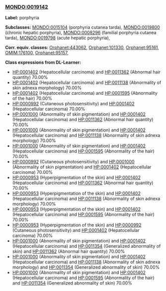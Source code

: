 
### [MONDO:0019142](http://purl.obolibrary.org/obo/MONDO_0019142)
**Label:** porphyria

**Subclasses:** [MONDO:0015104](http://purl.obolibrary.org/obo/MONDO_0015104) (porphyria cutanea tarda), [MONDO:0019800](http://purl.obolibrary.org/obo/MONDO_0019800) (chronic hepatic porphyria), [MONDO:0008296](http://purl.obolibrary.org/obo/MONDO_0008296) (familial porphyria cutanea tarda), [MONDO:0019798](http://purl.obolibrary.org/obo/MONDO_0019798) (acute hepatic porphyria), 

**Corr. equiv. classes:** [Orphanet:443062](http://www.orpha.net/ORDO/Orphanet_443062), [Orphanet:101330](http://www.orpha.net/ORDO/Orphanet_101330), [Orphanet:95161](http://www.orpha.net/ORDO/Orphanet_95161), [OMIM:176100](http://purl.obolibrary.org/obo/OMIM_176100), [Orphanet:95157](http://www.orpha.net/ORDO/Orphanet_95157), 

**Class expressions from DL-Learner:**

- [HP:0001402](http://purl.obolibrary.org/obo/HP_0001402) (Hepatocellular carcinoma) and [HP:0011362](http://purl.obolibrary.org/obo/HP_0011362) (Abnormal hair quantity) 70.00%
- [HP:0001402](http://purl.obolibrary.org/obo/HP_0001402) (Hepatocellular carcinoma) and [HP:0011138](http://purl.obolibrary.org/obo/HP_0011138) (Abnormality of skin adnexa morphology) 70.00%
- [HP:0001402](http://purl.obolibrary.org/obo/HP_0001402) (Hepatocellular carcinoma) and [HP:0001595](http://purl.obolibrary.org/obo/HP_0001595) (Abnormality of the hair) 70.00%
- [HP:0000992](http://purl.obolibrary.org/obo/HP_0000992) (Cutaneous photosensitivity) and [HP:0001402](http://purl.obolibrary.org/obo/HP_0001402) (Hepatocellular carcinoma) 70.00%
- [HP:0001000](http://purl.obolibrary.org/obo/HP_0001000) (Abnormality of skin pigmentation) and [HP:0001402](http://purl.obolibrary.org/obo/HP_0001402) (Hepatocellular carcinoma) and [HP:0011362](http://purl.obolibrary.org/obo/HP_0011362) (Abnormal hair quantity) 70.00%
- [HP:0001000](http://purl.obolibrary.org/obo/HP_0001000) (Abnormality of skin pigmentation) and [HP:0001402](http://purl.obolibrary.org/obo/HP_0001402) (Hepatocellular carcinoma) and [HP:0011138](http://purl.obolibrary.org/obo/HP_0011138) (Abnormality of skin adnexa morphology) 70.00%
- [HP:0001000](http://purl.obolibrary.org/obo/HP_0001000) (Abnormality of skin pigmentation) and [HP:0001402](http://purl.obolibrary.org/obo/HP_0001402) (Hepatocellular carcinoma) and [HP:0001595](http://purl.obolibrary.org/obo/HP_0001595) (Abnormality of the hair) 70.00%
- [HP:0000992](http://purl.obolibrary.org/obo/HP_0000992) (Cutaneous photosensitivity) and [HP:0001000](http://purl.obolibrary.org/obo/HP_0001000) (Abnormality of skin pigmentation) and [HP:0001402](http://purl.obolibrary.org/obo/HP_0001402) (Hepatocellular carcinoma) 70.00%
- [HP:0000953](http://purl.obolibrary.org/obo/HP_0000953) (Hyperpigmentation of the skin) and [HP:0001402](http://purl.obolibrary.org/obo/HP_0001402) (Hepatocellular carcinoma) and [HP:0011362](http://purl.obolibrary.org/obo/HP_0011362) (Abnormal hair quantity) 70.00%
- [HP:0000953](http://purl.obolibrary.org/obo/HP_0000953) (Hyperpigmentation of the skin) and [HP:0001402](http://purl.obolibrary.org/obo/HP_0001402) (Hepatocellular carcinoma) and [HP:0011138](http://purl.obolibrary.org/obo/HP_0011138) (Abnormality of skin adnexa morphology) 70.00%
- [HP:0000953](http://purl.obolibrary.org/obo/HP_0000953) (Hyperpigmentation of the skin) and [HP:0001402](http://purl.obolibrary.org/obo/HP_0001402) (Hepatocellular carcinoma) and [HP:0001595](http://purl.obolibrary.org/obo/HP_0001595) (Abnormality of the hair) 70.00%
- [HP:0000953](http://purl.obolibrary.org/obo/HP_0000953) (Hyperpigmentation of the skin) and [HP:0000992](http://purl.obolibrary.org/obo/HP_0000992) (Cutaneous photosensitivity) and [HP:0001402](http://purl.obolibrary.org/obo/HP_0001402) (Hepatocellular carcinoma) 70.00%
- [HP:0001000](http://purl.obolibrary.org/obo/HP_0001000) (Abnormality of skin pigmentation) and [HP:0001402](http://purl.obolibrary.org/obo/HP_0001402) (Hepatocellular carcinoma) and [HP:0011354](http://purl.obolibrary.org/obo/HP_0011354) (Generalized abnormality of skin) and [HP:0011362](http://purl.obolibrary.org/obo/HP_0011362) (Abnormal hair quantity) 70.00%
- [HP:0001000](http://purl.obolibrary.org/obo/HP_0001000) (Abnormality of skin pigmentation) and [HP:0001402](http://purl.obolibrary.org/obo/HP_0001402) (Hepatocellular carcinoma) and [HP:0011138](http://purl.obolibrary.org/obo/HP_0011138) (Abnormality of skin adnexa morphology) and [HP:0011354](http://purl.obolibrary.org/obo/HP_0011354) (Generalized abnormality of skin) 70.00%
- [HP:0001000](http://purl.obolibrary.org/obo/HP_0001000) (Abnormality of skin pigmentation) and [HP:0001402](http://purl.obolibrary.org/obo/HP_0001402) (Hepatocellular carcinoma) and [HP:0001595](http://purl.obolibrary.org/obo/HP_0001595) (Abnormality of the hair) and [HP:0011354](http://purl.obolibrary.org/obo/HP_0011354) (Generalized abnormality of skin) 70.00%


